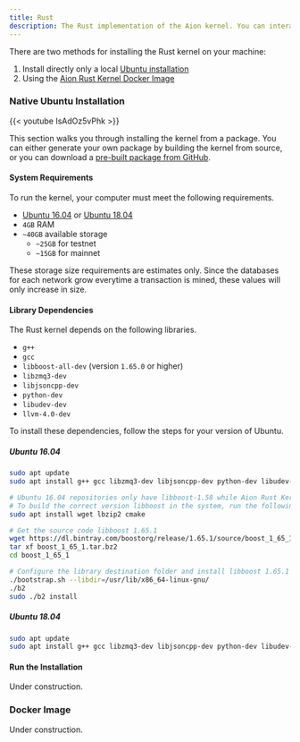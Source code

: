 ```yaml
---
title: Rust
description: The Rust implementation of the Aion kernel. You can interact with this kernel directly through the JSON RPC layer. Further documentation regarding the kernel can be found on the Aion Rust Kernel GitHub repository at https://github.com/aionnetwork/aionr
---
```


There are two methods for installing the Rust kernel on your machine:

1. Install directly only a local [Ubuntu installation](#ubuntu-installation)
2. Using the [Aion Rust Kernel Docker Image](#docker-image)

### Native Ubuntu Installation

{{< youtube IsAdOz5vPhk >}}

This section walks you through installing the kernel from a package. You can either generate your own package by building the kernel from source, or you can download a [pre-built package from GitHub](https://github.com/aionnetwork/aionr/releases).

#### System Requirements

To run the kernel, your computer must meet the following requirements.

- [Ubuntu 16.04](http://releases.ubuntu.com/16.04/) or [Ubuntu 18.04](http://releases.ubuntu.com/18.04/)
- `4GB` RAM
- `~40GB` available storage
    - `~25GB` for testnet
    - `~15GB` for mainnet

These storage size requirements are estimates only. Since the databases for each network grow everytime a transaction is mined, these values will only increase in size.

#### Library Dependencies

The Rust kernel depends on the following libraries.

- `g++` 
- `gcc`
- `libboost-all-dev` (version `1.65.0` or higher)
- `libzmq3-dev`
- `libjsoncpp-dev`
- `python-dev`
- `libudev-dev`
- `llvm-4.0-dev`

To install these dependencies, follow the steps for your version of Ubuntu.

##### Ubuntu 16.04

```bash
sudo apt update
sudo apt install g++ gcc libzmq3-dev libjsoncpp-dev python-dev libudev-dev llvm-4.0-dev -y

# Ubuntu 16.04 repositories only have libboost-1.58 while Aion Rust Kernel requires libboost-1.65.0.
# To build the correct version libboost in the system, run the following command:
sudo apt install wget lbzip2 cmake

# Get the source code libboost 1.65.1
wget https://dl.bintray.com/boostorg/release/1.65.1/source/boost_1_65_1.tar.bz2
tar xf boost_1_65_1.tar.bz2
cd boost_1_65_1

# Configure the library destination folder and install libboost 1.65.1
./bootstrap.sh --libdir=/usr/lib/x86_64-linux-gnu/
./b2
sudo ./b2 install
```

##### Ubuntu 18.04

```bash
sudo apt update
sudo apt install g++ gcc libzmq3-dev libjsoncpp-dev python-dev libudev-dev libboost-all-dev llvm-4.0-dev
```

#### Run the Installation

Under construction.

### Docker Image

Under construction.